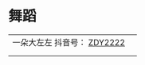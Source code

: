 # 舞蹈

|                                                                                                                                                                                                                                                                                                                                                    |   |
| -------------------------------------------------------------------------------------------------------------------------------------------------------------------------------------------------------------------------------------------------------------------------------------------------------------------------------------------------- | - |
| 一朵大左左 抖音号： [ZDY2222](https://www.douyin.com/user/MS4wLjABAAAAclPzyQ1qrFNbqfpV5SDTudu8l\_kdSSSJ6Vjf7dF-4mE?author\_id=63843963305\&enter\_from=video\_detail\&enter\_method=video\_title\&from\_gid=7018831644698201344\&group\_id=7018831644698201344\&log\_pb=%7B%22impr\_id%22%3A%22021634295617622fdbddc0300fff0010a81e3150000008b9f5e79%22%7D) |   |
|                                                                                                                                                                                                                                                                                                                                                    |   |
|                                                                                                                                                                                                                                                                                                                                                    |   |
